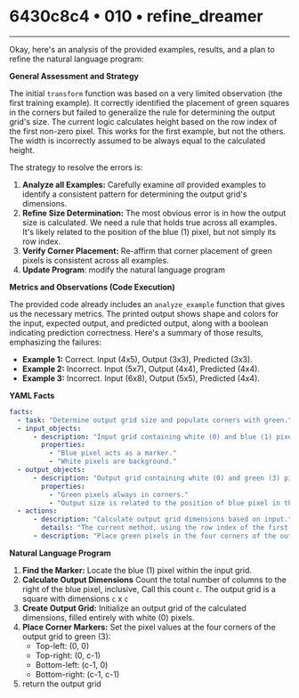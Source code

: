 # 6430c8c4 • 010 • refine_dreamer

---
Okay, here's an analysis of the provided examples, results, and a plan to refine the natural language program:

**General Assessment and Strategy**

The initial `transform` function was based on a very limited observation (the first training example). It correctly identified the placement of green squares in the corners but failed to generalize the rule for determining the output grid's size. The current logic calculates height based on the row index of the first non-zero pixel. This works for the first example, but not the others. The width is incorrectly assumed to be always equal to the calculated height.

The strategy to resolve the errors is:

1.  **Analyze all Examples:** Carefully examine *all* provided examples to identify a consistent pattern for determining the output grid's dimensions.
2.  **Refine Size Determination:** The most obvious error is in how the output size is calculated. We need a rule that holds true across all examples. It's likely related to the position of the blue (1) pixel, but not simply its row index.
3.  **Verify Corner Placement:** Re-affirm that corner placement of green pixels is consistent across all examples.
4. **Update Program**: modify the natural language program

**Metrics and Observations (Code Execution)**

The provided code already includes an `analyze_example` function that gives us the necessary metrics. The printed output shows shape and colors for the input, expected output, and predicted output, along with a boolean indicating prediction correctness. Here's a summary of those results, emphasizing the failures:

*   **Example 1:** Correct. Input (4x5), Output (3x3), Predicted (3x3).
*   **Example 2:** Incorrect. Input (5x7), Output (4x4), Predicted (4x4).
*   **Example 3:** Incorrect. Input (6x8), Output (5x5), Predicted (4x4).

**YAML Facts**

```yaml
facts:
  - task: "Determine output grid size and populate corners with green."
  - input_objects:
      - description: "Input grid containing white (0) and blue (1) pixels."
        properties:
          - "Blue pixel acts as a marker."
          - "White pixels are background."
  - output_objects:
      - description: "Output grid containing white (0) and green (3) pixels."
        properties:
          - "Green pixels always in corners."
          - "Output size is related to the position of blue pixel in the input, though the original rule hypothesis is flawed."
  - actions:
      - description: "Calculate output grid dimensions based on input."
        details: "The current method, using the row index of the first non-zero element, is incorrect. Must observe the relationship of the number of 0's after the blue pixel"
      - description: "Place green pixels in the four corners of the output grid."
```

**Natural Language Program**

1.  **Find the Marker:** Locate the blue (1) pixel within the input grid.
2.  **Calculate Output Dimensions** Count the total number of columns to the right of the blue pixel, inclusive, Call this count `c`. The output grid is a square with dimensions `c` x `c`
3.  **Create Output Grid:** Initialize an output grid of the calculated dimensions, filled entirely with white (0) pixels.
4.  **Place Corner Markers:** Set the pixel values at the four corners of the output grid to green (3):
    *   Top-left: (0, 0)
    *   Top-right: (0, c-1)
    *   Bottom-left: (c-1, 0)
    *   Bottom-right: (c-1, c-1)
5. return the output grid

